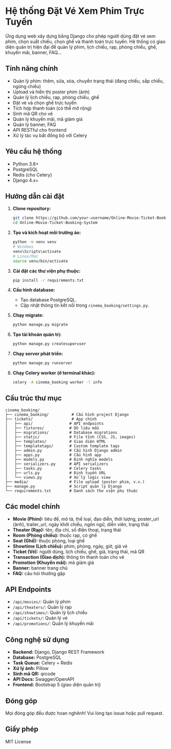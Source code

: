 # Hệ thống Đặt Vé Xem Phim Trực Tuyến

Ứng dụng web xây dựng bằng Django cho phép người dùng đặt vé xem phim, chọn suất chiếu, chọn ghế và thanh toán trực tuyến. Hệ thống có giao diện quản trị hiện đại để quản lý phim, lịch chiếu, rạp, phòng chiếu, ghế, khuyến mãi, banner, FAQ...

## Tính năng chính

- Quản lý phim: thêm, sửa, xóa, chuyển trạng thái (đang chiếu, sắp chiếu, ngừng chiếu)
- Upload và hiển thị poster phim (ảnh)
- Quản lý lịch chiếu, rạp, phòng chiếu, ghế
- Đặt vé và chọn ghế trực tuyến
- Tích hợp thanh toán (có thể mở rộng)
- Sinh mã QR cho vé
- Quản lý khuyến mãi, mã giảm giá
- Quản lý banner, FAQ
- API RESTful cho frontend
- Xử lý tác vụ bất đồng bộ với Celery

## Yêu cầu hệ thống

- Python 3.8+
- PostgreSQL
- Redis (cho Celery)
- Django 4.x+

## Hướng dẫn cài đặt

1. **Clone repository:**
   ```bash
   git clone https://github.com/your-username/Online-Movie-Ticket-Booking-System.git
   cd Online-Movie-Ticket-Booking-System
   ```

2. **Tạo và kích hoạt môi trường ảo:**
   ```bash
   python -m venv venv
   # Windows
   venv\Scripts\activate
   # Linux/Mac
   source venv/bin/activate
   ```

3. **Cài đặt các thư viện phụ thuộc:**
   ```bash
   pip install -r requirements.txt
   ```

4. **Cấu hình database:**
   - Tạo database PostgreSQL.
   - Cập nhật thông tin kết nối trong `cinema_booking/settings.py`.

5. **Chạy migrate:**
   ```bash
   python manage.py migrate
   ```

6. **Tạo tài khoản quản trị:**
   ```bash
   python manage.py createsuperuser
   ```

7. **Chạy server phát triển:**
   ```bash
   python manage.py runserver
   ```

8. **Chạy Celery worker (ở terminal khác):**
   ```bash
   celery -A cinema_booking worker -l info
   ```

## Cấu trúc thư mục

```
cinema_booking/
├── cinema_booking/          # Cấu hình project Django
├── tickets/                 # App chính
│   ├── api/                # API endpoints
│   ├── fixtures/           # Dữ liệu mẫu
│   ├── migrations/         # Database migrations
│   ├── static/             # File tĩnh (CSS, JS, images)
│   ├── templates/          # Giao diện HTML
│   ├── templatetags/       # Custom template tags
│   ├── admin.py            # Cấu hình Django admin
│   ├── apps.py             # Cấu hình app
│   ├── models.py           # Định nghĩa models
│   ├── serializers.py      # API serializers
│   ├── tasks.py            # Celery tasks
│   ├── urls.py             # Định tuyến URL
│   └── views.py            # Xử lý logic view
├── media/                  # File upload (poster phim, v.v.)
├── manage.py               # Script quản lý Django
└── requirements.txt        # Danh sách thư viện phụ thuộc
```

## Các model chính

- **Movie (Phim):** tiêu đề, mô tả, thể loại, đạo diễn, thời lượng, poster_url (ảnh), trailer_url, ngày khởi chiếu, ngôn ngữ, diễn viên, trạng thái
- **Theater (Rạp):** tên, địa chỉ, số điện thoại, trạng thái
- **Room (Phòng chiếu):** thuộc rạp, có ghế
- **Seat (Ghế):** thuộc phòng, loại ghế
- **Showtime (Lịch chiếu):** phim, phòng, ngày, giờ, giá vé
- **Ticket (Vé):** người dùng, lịch chiếu, ghế, giá, trạng thái, mã QR
- **Transaction (Giao dịch):** thông tin thanh toán cho vé
- **Promotion (Khuyến mãi):** mã giảm giá
- **Banner:** banner trang chủ
- **FAQ:** câu hỏi thường gặp

## API Endpoints

- `/api/movies/`: Quản lý phim
- `/api/theaters/`: Quản lý rạp
- `/api/showtimes/`: Quản lý lịch chiếu
- `/api/tickets/`: Quản lý vé
- `/api/promotions/`: Quản lý khuyến mãi

## Công nghệ sử dụng

- **Backend:** Django, Django REST Framework
- **Database:** PostgreSQL
- **Task Queue:** Celery + Redis
- **Xử lý ảnh:** Pillow
- **Sinh mã QR:** qrcode
- **API Docs:** Swagger/OpenAPI
- **Frontend:** Bootstrap 5 (giao diện quản trị)

## Đóng góp

Mọi đóng góp đều được hoan nghênh! Vui lòng tạo issue hoặc pull request.

## Giấy phép

MIT License